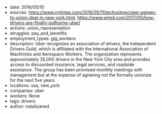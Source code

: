 - date: 2016/05/10
- sources: https://www.nytimes.com/2016/05/11/technology/uber-agrees-to-union-deal-in-new-york.html, https://www.wired.com/2017/05/how-drivers-are-finally-outfoxing-uber/
- actions: union_representation
- struggles: pay_and_benefits
- employment_types: gig_workers
- description: Uber recognizes an association of drivers, the Independent Drivers Guild, which is affiliated with the International Association of Machinists and Aerospace Workers. The organization represents approximately 35,000 drivers in the New York City area and provides access to discounted insurance, legal services, and roadside assistance. The group has been promised monthly meetings with management but at the expense of agreeing not the formally unionize for the next five years.
- locations: usa, new_york
- companies: uber
- workers: None
- tags: drivers
- author: nataliyaned
